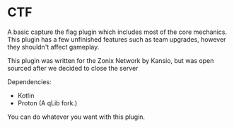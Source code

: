 # CTF
A basic capture the flag plugin which includes most of the core mechanics. This plugin has a few unfinished features such as team upgrades, however they shouldn't affect gameplay.

This plugin was written for the Zonix Network by Kansio, but was open sourced after we decided to close the server

Dependencies:
- Kotlin
- Proton (A qLib fork.)

You can do whatever you want with this plugin.
